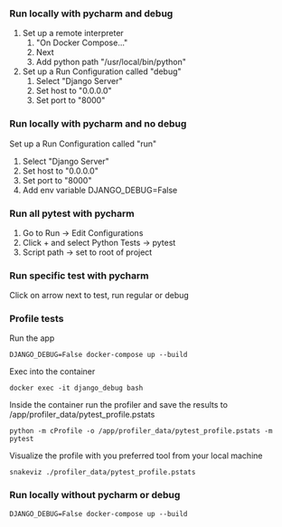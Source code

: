 ### Run locally with pycharm and debug
1. Set up a remote interpreter 
   1. "On Docker Compose..."
   2. Next
   3. Add python path "/usr/local/bin/python"
2. Set up a Run Configuration called "debug"
   1. Select "Django Server"
   2. Set host to "0.0.0.0"
   3. Set port to "8000"

### Run locally with pycharm and no debug
Set up a Run Configuration called "run"
1. Select "Django Server"
2. Set host to "0.0.0.0"
3. Set port to "8000"
4. Add env variable DJANGO_DEBUG=False

### Run all pytest with pycharm
1. Go to Run → Edit Configurations
2. Click + and select Python Tests → pytest
3. Script path → set to root of project

### Run specific test with pycharm
Click on arrow next to test, run regular or debug

### Profile tests
Run the app
```
DJANGO_DEBUG=False docker-compose up --build
```
Exec into the container
```
docker exec -it django_debug bash
```
Inside the container run the profiler and save the results to /app/profiler_data/pytest_profile.pstats 
```
python -m cProfile -o /app/profiler_data/pytest_profile.pstats -m pytest
```
Visualize the profile with you preferred tool from your local machine
```
snakeviz ./profiler_data/pytest_profile.pstats
```

### Run locally without pycharm or debug
```
DJANGO_DEBUG=False docker-compose up --build
```

